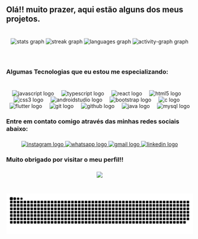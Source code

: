 <h2 align="left">Olá!! muito prazer, aqui estão alguns dos meus projetos.</h2>

###

<br clear="both">

<div align="center">
  <img src="https://github-readme-stats.vercel.app/api?username=Ueslei-Antunes&hide_title=false&hide_rank=false&show_icons=true&include_all_commits=&count_private=true&disable_animations=false&theme=swift&locale=pt-br&hide_border=false" height="150" alt="stats graph"  />
  <img src="https://streak-stats.demolab.com?user=Ueslei-Antunes&locale=pt-br&mode=daily&theme=swift&hide_border=false&border_radius=5" height="150" alt="streak graph"  />
  <img src="https://github-readme-stats.vercel.app/api/top-langs?username=Ueslei-Antunes&locale=pt-br&hide_title=false&layout=compact&card_width=320&langs_count=5&theme=swift&hide_border=false" height="150" alt="languages graph"  />
  <img src="https://github-readme-activity-graph.vercel.app/graph?username=Ueslei-Antunes&theme=minimal&line=000000&point=000000" height="150" alt="activity-graph graph"  />
</div>

###

<br clear="both">

<h3 align="left">Algumas Tecnologias que eu estou me especializando:</h3>

###

<br clear="both">

<div align="center">
  <img src="https://cdn.jsdelivr.net/gh/devicons/devicon/icons/javascript/javascript-original.svg" height="30" alt="javascript logo"  />
  <img width="12" />
  <img src="https://cdn.jsdelivr.net/gh/devicons/devicon/icons/typescript/typescript-original.svg" height="30" alt="typescript logo"  />
  <img width="12" />
  <img src="https://cdn.jsdelivr.net/gh/devicons/devicon/icons/react/react-original-wordmark.svg" height="30" alt="react logo"  />
  <img width="12" />
  <img src="https://cdn.jsdelivr.net/gh/devicons/devicon/icons/html5/html5-plain-wordmark.svg" height="30" alt="html5 logo"  />
  <img width="12" />
  <img src="https://cdn.jsdelivr.net/gh/devicons/devicon/icons/css3/css3-plain-wordmark.svg" height="30" alt="css3 logo"  />
  <img width="12" />
  <img src="https://cdn.jsdelivr.net/gh/devicons/devicon/icons/androidstudio/androidstudio-original.svg" height="30" alt="androidstudio logo"  />
  <img width="12" />
  <img src="https://cdn.jsdelivr.net/gh/devicons/devicon/icons/bootstrap/bootstrap-original-wordmark.svg" height="30" alt="bootstrap logo"  />
  <img width="12" />
  <img src="https://cdn.jsdelivr.net/gh/devicons/devicon/icons/c/c-original.svg" height="30" alt="c logo"  />
  <img width="12" />
  <img src="https://cdn.jsdelivr.net/gh/devicons/devicon/icons/flutter/flutter-original.svg" height="30" alt="flutter logo"  />
  <img width="12" />
  <img src="https://cdn.jsdelivr.net/gh/devicons/devicon/icons/git/git-plain-wordmark.svg" height="30" alt="git logo"  />
  <img width="12" />
  <img src="https://cdn.jsdelivr.net/gh/devicons/devicon/icons/github/github-original-wordmark.svg" height="30" alt="github logo"  />
  <img width="12" />
  <img src="https://cdn.jsdelivr.net/gh/devicons/devicon/icons/java/java-original-wordmark.svg" height="30" alt="java logo"  />
  <img width="12" />
  <img src="https://cdn.jsdelivr.net/gh/devicons/devicon/icons/mysql/mysql-original-wordmark.svg" height="30" alt="mysql logo"  />
</div>

###

<h3 align="left">Entre em contato comigo através das minhas redes sociais abaixo:</h3>

###

<div align="center">
  <a href="https://www.instagram.com/ueslei_antunes/" target="_blank">
    <img src="https://img.shields.io/static/v1?message=Instagram&logo=instagram&label=&color=E4405F&logoColor=white&labelColor=&style=for-the-badge" height="37" alt="instagram logo"  />
  </a>
  <a href="http://wa.me/+5545999898744" target="_blank">
    <img src="https://img.shields.io/static/v1?message=Whatsapp&logo=whatsapp&label=&color=25D366&logoColor=white&labelColor=&style=for-the-badge" height="37" alt="whatsapp logo"  />
  </a>
  <a href="https://antunesueslei5@gmail.com" target="_blank">
    <img src="https://img.shields.io/static/v1?message=Gmail&logo=gmail&label=&color=D14836&logoColor=white&labelColor=&style=for-the-badge" height="37" alt="gmail logo"  />
  </a>
  <a href="https://www.linkedin.com/in/ueslei-zanela-antunes/" target="_blank">
    <img src="https://img.shields.io/static/v1?message=LinkedIn&logo=linkedin&label=&color=0077B5&logoColor=white&labelColor=&style=for-the-badge" height="37" alt="linkedin logo"  />
  </a>
</div>

###

<h3 align="left">Muito obrigado por visitar o meu perfil!!</h3>

###

<div align="center">
  <img src="https://profile-counter.glitch.me/Ueslei-Antunes/count.svg?"  />
</div>

###

<br clear="both">

<img src="https://raw.githubusercontent.com/Ueslei-Antunes/Ueslei-Antunes/output/snake.svg" alt="Snake animation" />

###
